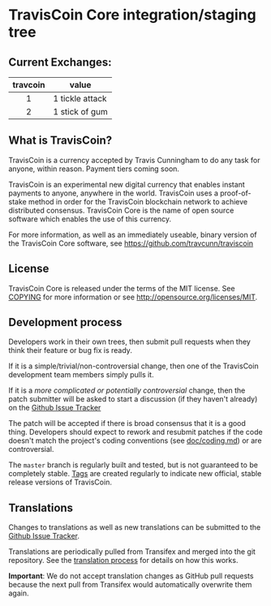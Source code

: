 TravisCoin Core integration/staging tree
=====================================


Current Exchanges: 
----------------
| travcoin | value           |
|:--------:|-----------------|
| 1        | 1 tickle attack |
| 2        | 1 stick of gum  | 


What is TravisCoin?
----------------

TravisCoin is a currency accepted by Travis Cunningham to do any task for anyone, within reason. Payment tiers coming soon.

TravisCoin is an experimental new digital currency that enables instant payments to
anyone, anywhere in the world. TravisCoin uses a proof-of-stake method in order for
the TravisCoin blockchain network to achieve distributed consensus. TravisCoin Core is
the name of open source software which enables the use of this currency.

For more information, as well as an immediately useable, binary version of the
TravisCoin Core software, see https://github.com/travcunn/traviscoin

License
-------

TravisCoin Core is released under the terms of the MIT license. See [COPYING](COPYING) for more
information or see http://opensource.org/licenses/MIT.

Development process
-------------------

Developers work in their own trees, then submit pull requests when they think
their feature or bug fix is ready.

If it is a simple/trivial/non-controversial change, then one of the TravisCoin
development team members simply pulls it.

If it is a *more complicated or potentially controversial* change, then the patch
submitter will be asked to start a discussion (if they haven't already) on the
[Github Issue Tracker](https://github.com/travcunn/traviscoin/issues)

The patch will be accepted if there is broad consensus that it is a good thing.
Developers should expect to rework and resubmit patches if the code doesn't
match the project's coding conventions (see [doc/coding.md](doc/coding.md)) or are
controversial.

The `master` branch is regularly built and tested, but is not guaranteed to be
completely stable. [Tags](https://github.com/travcunn/traviscoin/tags) are created
regularly to indicate new official, stable release versions of TravisCoin.

Translations
------------

Changes to translations as well as new translations can be submitted to the
[Github Issue Tracker](https://github.com/travcunn/traviscoin/issues).

Translations are periodically pulled from Transifex and merged into the git repository. See the
[translation process](doc/translation_process.md) for details on how this works.

**Important**: We do not accept translation changes as GitHub pull requests because the next
pull from Transifex would automatically overwrite them again.
